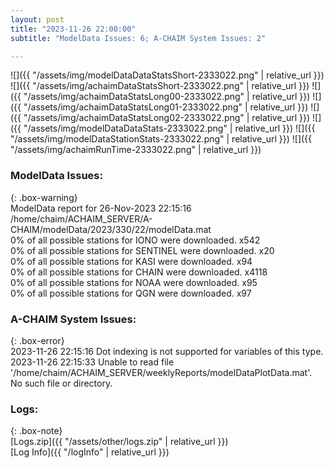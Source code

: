```yaml
---
layout: post
title: "2023-11-26 22:00:00"
subtitle: "ModelData Issues: 6; A-CHAIM System Issues: 2"

---
```


![]({{ "/assets/img/modelDataDataStatsShort-2333022.png" | relative_url }})
![]({{ "/assets/img/achaimDataStatsShort-2333022.png" | relative_url }})
![]({{ "/assets/img/achaimDataStatsLong00-2333022.png" | relative_url }})
![]({{ "/assets/img/achaimDataStatsLong01-2333022.png" | relative_url }})
![]({{ "/assets/img/achaimDataStatsLong02-2333022.png" | relative_url }})
![]({{ "/assets/img/modelDataDataStats-2333022.png" | relative_url }})
![]({{ "/assets/img/modelDataStationStats-2333022.png" | relative_url }})
![]({{ "/assets/img/achaimRunTime-2333022.png" | relative_url }})


### ModelData Issues:  
  
{: .box-warning}  
 ModelData report for 26-Nov-2023 22:15:16   
 /home/chaim/ACHAIM_SERVER/A-CHAIM/modelData/2023/330/22/modelData.mat   
 0% of all possible stations for IONO were downloaded. x542   
 0% of all possible stations for SENTINEL were downloaded. x20   
 0% of all possible stations for KASI were downloaded. x94   
 0% of all possible stations for CHAIN were downloaded. x4118   
 0% of all possible stations for NOAA were downloaded. x95   
 0% of all possible stations for QGN were downloaded. x97   
  
### A-CHAIM System Issues:  
  
{: .box-error}  
2023-11-26 22:15:16 Dot indexing is not supported for variables of this type.  
2023-11-26 22:15:33 Unable to read file '/home/chaim/ACHAIM_SERVER/weeklyReports/modelDataPlotData.mat'. No such file or directory.  

### Logs:  
  
{: .box-note}  
[Logs.zip]({{ "/assets/other/logs.zip" | relative_url }})  
[Log Info]({{ "/logInfo" | relative_url }})  
